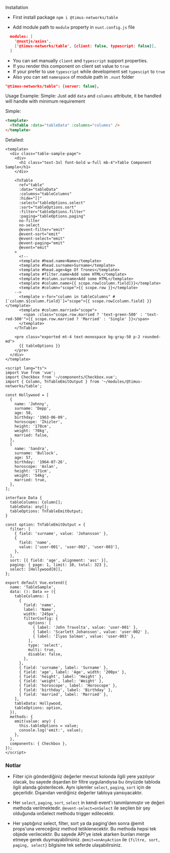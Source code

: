 Installation

- First install package
  `npm i @timus-networks/table`

- Add module path to `module` property in `nuxt.config.js` file

```json
  modules: [
    '@nuxtjs/axios',
    ['@timus-networks/table', {client: false, typescript: false}],
  ]
```

- You can set manually `client` and `typescript` support properties.
- If you render this component on client set value to `true`
- If your prefer to use `typescript` while development set `typescipt` to `true`
- Also you can set `namespace` of module path in `.nuxt` folder

```json
"@timus-networks/table": {server: false},
```

Usage Example:
Simple: Just add `data` and `columns` attribute, it be handled will handle with minimum requirement

Simple:

```html
<template>
  <TnTable :data="tableData" :columns="columns" />
</template>
```

Detailed:

```vue
<template>
  <div class="table-sample-page">
    <div>
      <h1 class="text-3xl font-bold w-full mb-4">Table Component Sample</h1>
    </div>

    <TnTable
      ref="table"
      :data="tableData"
      :columns="tableColumns"
      :hide="[]"
      :select="tableOptions.select"
      :sort="tableOptions.sort"
      :filter="tableOptions.filter"
      :paging="tableOptions.paging"
      no-filter
      no-select
      @event-filter="emit"
      @event-sort="emit"
      @event-select="emit"
      @event-paging="emit"
      @event="emit"
    >
      <!--
      <template #head.name>Name</template>
      <template #head.surname>Surname</template>
      <template #head.age>Age Of Trones</template>
      <template #filter.name>Add some HTML</template>
      <template #column.surname>Add some HTML</template>
      <template #column.name>{{ scope.row[column.field]}}</template>
      <template #column="scope">{{ scope.row }}</template>
    -->
      <template v-for="column in tableColumns" #[`column.${column.field}`]="scope">{{ scope.row[column.field] }}</template>
      <template #column.married="scope">
        <span :class="scope.row.married ? 'text-green-500' : 'text-red-500'">{{ scope.row.married ? 'Married' : 'Single' }}</span>
      </template>
    </TnTable>

    <pre class="exported mt-4 text-monospace bg-gray-50 p-2 rounded-md">
      {{ tableOptions }}
    </pre>
  </div>
</template>

<script lang="ts">
import Vue from 'vue';
import Checkbox from '~/components/Checkbox.vue';
import { Column, TnTableEmitOutput } from '~/modules/@timus-networks/table';

const Hollywood = [
  {
    name: 'Johnny',
    surname: 'Depp',
    age: 58,
    birthday: '1963-06-09',
    horoscope: 'İkizler',
    height: '178cm',
    weight: '70kg',
    married: false,
  },
  {
    name: 'Sandra',
    surname: 'Bullock',
    age: 57,
    birthday: '1964-07-26',
    horoscope: 'Aslan',
    height: '171cm',
    weight: '54kg',
    married: true,
  },
];

interface Data {
  tableColumns: Column[];
  tableData: any[];
  tableOptions: TnTableEmitOutput;
}

const option: TnTableEmitOutput = {
  filter: [
    { field: 'surname', value: 'Johansson' },
    {
      field: 'name',
      value: ['user-001', 'user-002', 'user-003'],
    },
  ],
  sort: [{ field: 'age', alignment: 'asc' }],
  paging: { page: 1, limit: 10, total: 323 },
  select: [Hollywood[0]],
};

export default Vue.extend({
  name: 'TableSample',
  data: (): Data => ({
    tableColumns: [
      {
        field: 'name',
        label: 'Name',
        width: '245px',
        filterConfig: {
          options: [
            { label: 'John Travolta', value: 'user-001' },
            { label: 'Scarlett Johansson', value: 'user-002' },
            { label: 'İlyas Salman', value: 'user-003' },
          ],
          type: 'select',
          multi: true,
          disable: false,
        },
      },
      { field: 'surname', label: 'Surname' },
      { field: 'age', label: 'Age', width: '200px' },
      { field: 'height', label: 'Height' },
      { field: 'weight', label: 'Weight' },
      { field: 'horoscope', label: 'Horoscope' },
      { field: 'birthday', label: 'Birthday' },
      { field: 'married', label: 'Married' },
    ],
    tableData: Hollywood,
    tableOptions: option,
  }),
  methods: {
    emit(value: any) {
      this.tableOptions = value;
      console.log('emit:', value);
    },
  },
  components: { Checkbox },
});
</script>
```

### Notlar

- Filter için gönderdiğiniz değerler mevcut kolonda ilgili yere yazılıyor olacak, bu sayede dışardan bir filtre uygulandıysa bu önyüzde tabloda ilgili alanda gösterilecek. Aynı işlemler `select`, `paging`, `sort` için de geçerlidir. Dışarıdan verdiğiniz değerler tabloya yansıyacaktır.

- Her `select`, `paging`, `sort`, `select` in kendi event'ı tanımlanmıştır ve değeri methoda verilmektedir. `@event-select=onSelect` ile seçilen bir şey olduğunda onSelect methodu trigger edilecektir.

- Her yaptığınız select, filter, sort ya da paging'den sonra @emit props'una vereceğiniz method tetiklenecektir. Bu methoda hepsi tek objede verilecektir. Bu sayede API'ye istek atarken bunları merge etmeye gerek duymayabilirsiniz. `@emit=onAnyAction` ile `{filtre, sort, paging, select}` bilgisine tek seferde ulaşabilirsiniz.
